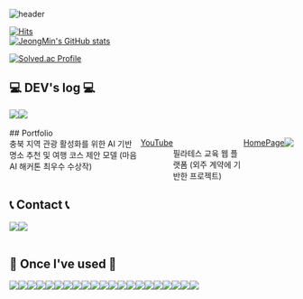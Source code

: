 <div align="left">
  
![header](https://capsule-render.vercel.app/api?type=waving&color=timeGradient&text=Welcome%20to%20JeongMin's%20GitHub%20👋%%%%%&animation=twinkling&fontSize=35&fontAlignY=40&fontAlign=70&height=250)

[![Hits](https://hits.seeyoufarm.com/api/count/incr/badge.svg?url=https%3A%2F%2Fgithub.com%2Fhshy1839&count_bg=%2379C83D&title_bg=%23555555&icon=&icon_color=%23E7E7E7&title=hits&edge_flat=false)](https://hits.seeyoufarm.com)
<br>
[![JeongMin's GitHub stats](https://github-readme-stats.vercel.app/api?username=hshy1839&show_icons=true&theme=dark&count_private=true)](https://github.com/hshy1839/github-readme-stats)


[![Solved.ac Profile](http://mazassumnida.wtf/api/generate_badge?boj=hshy1839)](https://solved.ac/hshy1839)
<br>

## 💻 DEV's log 💻
<div style="display:flex; flex-direction:row;">
    <a href="">
        <img src="https://img.shields.io/badge/Tistory-000000?style=for-the-badge&logo=Tistory&logoColor=white"> 
    </a>
    <a href="">
        <img src="https://img.shields.io/badge/Notion-9999FF?style=for-the-badge&logo=Notion&logoColor=white"> 
    </a>
  

</div><br>
## Portfolio
<div style="display:flex; flex-direction:row;">
  충북 지역 관광 활성화를 위한 AI 기반 명소 추천 및 여행 코스 제안 모델 (마음 AI 해커톤 최우수 수상작)
  <a href="https://www.youtube.com/watch?v=fglIrjG_e4M&t=1s">YouTube</a>
  <br>
 필라테스 교육 웹 플랫폼 (외주 계약에 기반한 프로젝트)
    <a href="https://lululalazon.com/">HomePage</a><br>
  <img src="./Desktop 2023.10.29 - 00.06.31.02.gif">
</div>

 
## 📞 Contact 📞
<div style="display:flex; flex-direction:row;">
    <a href="https://www.instagram.com/seokhyung98/">
        <img src="https://img.shields.io/badge/Instagram-E4405F?style=for-the-badge&logo=Instagram&logoColor=white"> 
    </a>
    <a href="mailto:hongjeongmin1839@gmail.com">
        <img src="https://img.shields.io/badge/Gmail-EA4335?style=for-the-badge&logo=Gmail&logoColor=white"> 
    </a>
</div><br>
    
## 🔨 Once I've used 🔨
<div style="display:flex; flex-direction:row;">
    <img src="https://img.shields.io/badge/Java-007396?style=for-the-badge&logo=Java&logoColor=white"> 
    <img src="https://img.shields.io/badge/c-00599C?style=for-the-badge&logo=c&logoColor=white">
    <img src="https://img.shields.io/badge/Spring Boot-6DB33F?style=for-the-badge&logo=spring boot&logoColor=white"> 
    <!--<img src="https://img.shields.io/badge/Gradle-02303A?style=for-the-badge&logo=gradle&logoColor=white"> -->
    <img src="https://img.shields.io/badge/mysql-4479A1?style=for-the-badge&logo=mysql&logoColor=white"> 
    <br>
    <img src="https://img.shields.io/badge/linux-FCC624?style=for-the-badge&logo=linux&logoColor=black"> 
    <img src="https://img.shields.io/badge/Amazon AWS-232F3E?style=for-the-badge&logo=amazon aws&logoColor=white">
    <img src="https://img.shields.io/badge/github-181717?style=for-the-badge&logo=github&logoColor=white">
    <img src="https://img.shields.io/badge/git-F05032?style=for-the-badge&logo=git&logoColor=white">
    <img src="https://img.shields.io/badge/socket.io-010101?style=for-the-badge&logo=socket.io&logoColor=white">
    <br>
    <img src="https://img.shields.io/badge/html5-E34F26?style=for-the-badge&logo=html5&logoColor=white">
    <img src="https://img.shields.io/badge/pug-A86454?style=for-the-badge&logo=pug&logoColor=white">
    <img src="https://img.shields.io/badge/css-1572B6?style=for-the-badge&logo=css3&logoColor=white"> 
    <img src="https://img.shields.io/badge/javascript-F7DF1E?style=for-the-badge&logo=javascript&logoColor=black">  
    <img src="https://img.shields.io/badge/node.js-339933?style=for-the-badge&logo=Node.js&logoColor=white">
    <img src="https://img.shields.io/badge/bootstrap-7952B3?style=for-the-badge&logo=bootstrap&logoColor=white">
    <img src="https://img.shields.io/badge/express-000000?style=for-the-badge&logo=express&logoColor=white">
    <br>
    <img src="https://img.shields.io/badge/python-3776AB?style=for-the-badge&logo=python&logoColor=white"> 
    <img src="https://img.shields.io/badge/django-092E20?style=for-the-badge&logo=django&logoColor=white"> 
    <img src="https://img.shields.io/badge/PyCharm-000000?style=flat-square&logo=PyCharm&logoColor=white"/>
    <img src="https://img.shields.io/badge/Visual Studio Code-007ACC?style=flat-square&logo=Visual Studio Code&logoColor=white"/>
    <img src="https://img.shields.io/badge/Android Studio-3DDC84?style=flat-square&logo=Android Studio&logoColor=white"/>
    <br>
</div>
</div>
